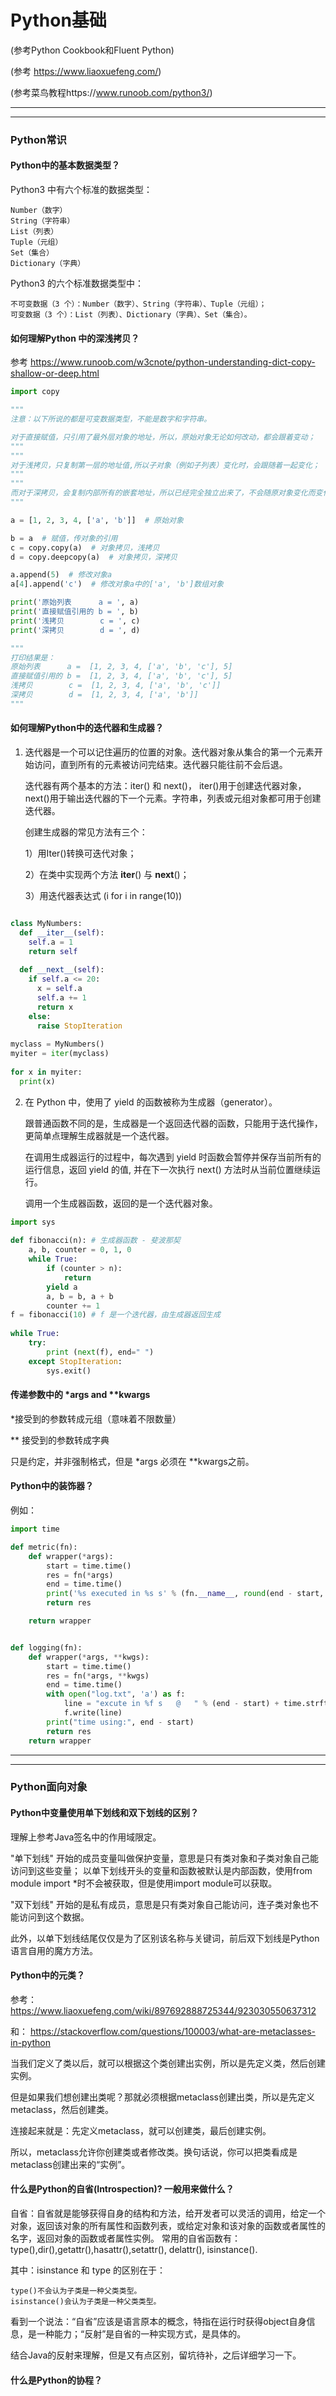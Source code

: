 # Python基础

(参考Python Cookbook和Fluent Python)

(参考 https://www.liaoxuefeng.com/)

(参考菜鸟教程https://www.runoob.com/python3/)

---
---
### Python常识

#### Python中的基本数据类型？

Python3 中有六个标准的数据类型：

    Number（数字）
    String（字符串）
    List（列表）
    Tuple（元组）
    Set（集合）
    Dictionary（字典）

Python3 的六个标准数据类型中：

    不可变数据（3 个）：Number（数字）、String（字符串）、Tuple（元组）；
    可变数据（3 个）：List（列表）、Dictionary（字典）、Set（集合）。 

#### 如何理解Python 中的深浅拷贝？
参考 https://www.runoob.com/w3cnote/python-understanding-dict-copy-shallow-or-deep.html

```python
import copy

"""
注意：以下所说的都是可变数据类型，不能是数字和字符串。

对于直接赋值，只引用了最外层对象的地址，所以，原始对象无论如何改动，都会跟着变动；
"""
"""
对于浅拷贝，只复制第一层的地址值,所以子对象（例如子列表）变化时，会跟随着一起变化；
"""
"""
而对于深拷贝，会复制内部所有的嵌套地址，所以已经完全独立出来了，不会随原对象变化而变化；
"""

a = [1, 2, 3, 4, ['a', 'b']]  # 原始对象

b = a  # 赋值，传对象的引用
c = copy.copy(a)  # 对象拷贝，浅拷贝
d = copy.deepcopy(a)  # 对象拷贝，深拷贝

a.append(5)  # 修改对象a
a[4].append('c')  # 修改对象a中的['a', 'b']数组对象

print('原始列表      a = ', a)
print('直接赋值引用的 b = ', b)
print('浅拷贝        c = ', c)
print('深拷贝        d = ', d)

"""
打印结果是：
原始列表      a =  [1, 2, 3, 4, ['a', 'b', 'c'], 5]
直接赋值引用的 b =  [1, 2, 3, 4, ['a', 'b', 'c'], 5]
浅拷贝        c =  [1, 2, 3, 4, ['a', 'b', 'c']]
深拷贝        d =  [1, 2, 3, 4, ['a', 'b']]
"""

```

#### 如何理解Python中的迭代器和生成器？

1. 迭代器是一个可以记住遍历的位置的对象。迭代器对象从集合的第一个元素开始访问，直到所有的元素被访问完结束。迭代器只能往前不会后退。

    迭代器有两个基本的方法：iter() 和 next()， iter()用于创建迭代器对象， next()用于输出迭代器的下一个元素。字符串，列表或元组对象都可用于创建迭代器。
    
    创建生成器的常见方法有三个：
    
    1）用Iter()转换可迭代对象；
    
    2）在类中实现两个方法 __iter__() 与 __next__()；
    
    3）用迭代器表达式 (i for i in range(10))
    
```python

class MyNumbers:
  def __iter__(self):
    self.a = 1
    return self
 
  def __next__(self):
    if self.a <= 20:
      x = self.a
      self.a += 1
      return x
    else:
      raise StopIteration
 
myclass = MyNumbers()
myiter = iter(myclass)
 
for x in myiter:
  print(x)

```

2.  在 Python 中，使用了 yield 的函数被称为生成器（generator）。

    跟普通函数不同的是，生成器是一个返回迭代器的函数，只能用于迭代操作，更简单点理解生成器就是一个迭代器。

    在调用生成器运行的过程中，每次遇到 yield 时函数会暂停并保存当前所有的运行信息，返回 yield 的值, 并在下一次执行 next() 方法时从当前位置继续运行。

    调用一个生成器函数，返回的是一个迭代器对象。
    
```python
import sys
 
def fibonacci(n): # 生成器函数 - 斐波那契
    a, b, counter = 0, 1, 0
    while True:
        if (counter > n): 
            return
        yield a
        a, b = b, a + b
        counter += 1
f = fibonacci(10) # f 是一个迭代器，由生成器返回生成
 
while True:
    try:
        print (next(f), end=" ")
    except StopIteration:
        sys.exit()
```
    

#### 传递参数中的 *args and **kwargs

 *接受到的参数转成元组（意味着不限数量）

 ** 接受到的参数转成字典

只是约定，并非强制格式，但是 *args 必须在 **kwargs之前。


#### Python中的装饰器？

例如：
```python
import time

def metric(fn):
    def wrapper(*args):
        start = time.time()
        res = fn(*args)
        end = time.time()
        print('%s executed in %s s' % (fn.__name__, round(end - start, 3)))
        return res

    return wrapper


def logging(fn):
    def wrapper(*args, **kwgs):
        start = time.time()
        res = fn(*args, **kwgs)
        end = time.time()
        with open("log.txt", 'a') as f:
            line = "excute in %f s   @   " % (end - start) + time.strftime('%Y-%m-%d, %H:%M:%S\n', time.localtime(time.time()))
            f.write(line)
        print("time using:", end - start)
        return res
    return wrapper

```

---
---
### Python面向对象

#### Python中变量使用单下划线和双下划线的区别？

理解上参考Java签名中的作用域限定。

"单下划线" 开始的成员变量叫做保护变量，意思是只有类对象和子类对象自己能访问到这些变量； 以单下划线开头的变量和函数被默认是内部函数，使用from module import *时不会被获取，但是使用import module可以获取。

"双下划线" 开始的是私有成员，意思是只有类对象自己能访问，连子类对象也不能访问到这个数据。

此外，以单下划线结尾仅仅是为了区别该名称与关键词，前后双下划线是Python语言自用的魔方方法。


#### Python中的元类？
参考：https://www.liaoxuefeng.com/wiki/897692888725344/923030550637312

和： https://stackoverflow.com/questions/100003/what-are-metaclasses-in-python

当我们定义了类以后，就可以根据这个类创建出实例，所以是先定义类，然后创建实例。

但是如果我们想创建出类呢？那就必须根据metaclass创建出类，所以是先定义metaclass，然后创建类。

连接起来就是：先定义metaclass，就可以创建类，最后创建实例。

所以，metaclass允许你创建类或者修改类。换句话说，你可以把类看成是metaclass创建出来的“实例”。



#### 什么是Python的自省(Introspection)? 一般用来做什么？

自省：自省就是能够获得自身的结构和方法，给开发者可以灵活的调用，给定一个对象，返回该对象的所有属性和函数列表，或给定对象和该对象的函数或者属性的名字，返回对象的函数或者属性实例。
常用的自省函数有：type(),dir(),getattr(),hasattr(),setattr(), delattr(), isinstance().

其中：isinstance 和 type 的区别在于：
 
    type()不会认为子类是一种父类类型。
    isinstance()会认为子类是一种父类类型。

看到一个说法：“自省”应该是语言原本的概念，特指在运行时获得object自身信息，是一种能力；“反射”是自省的一种实现方式，是具体的。


结合Java的反射来理解，但是又有点区别，留坑待补，之后详细学习一下。

#### 什么是Python的协程？ 

